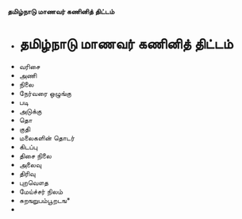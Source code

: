**தமிழ்நாடு மாணவர் கணினித் திட்டம்**
- # தமிழ்நாடு மாணவர் கணினித் திட்டம்
- வரிசை
- அணி
- நிலை
- நேர்வரை ஒழுங்கு
- படி
- அடுக்கு
- தொ
- குதி
- மலைகளின் தொடர்
- கிடப்பு
- திசை நிலை
- அலைவு
- திரிவு
- புறவௌத
- மேய்ச்சர் நிலம்
- சுறஙறுபம்பூறடங*
-

